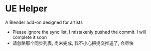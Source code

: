 # UE Helper

A Blender add-on designed for artists

* Please ignore the sync list. I mistakenly pushed the commit. I will complete it soon
* 请忽略那个同步列表, 尚未完成, 我不小心把提交推送了, 会尽快
